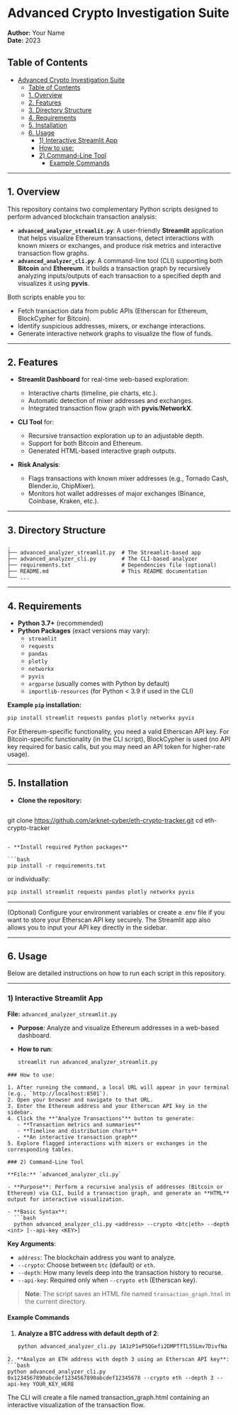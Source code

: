 # Advanced Crypto Investigation Suite

**Author:** Your Name  
**Date:** 2023

## Table of Contents

- [Advanced Crypto Investigation Suite](#advanced-crypto-investigation-suite)
  - [Table of Contents](#table-of-contents)
  - [1. Overview](#1-overview)
  - [2. Features](#2-features)
  - [3. Directory Structure](#3-directory-structure)
  - [4. Requirements](#4-requirements)
  - [5. Installation](#5-installation)
  - [6. Usage](#6-usage)
    - [1) Interactive Streamlit App](#1-interactive-streamlit-app)
    - [How to use:](#how-to-use)
    - [2) Command-Line Tool](#2-command-line-tool)
      - [Example Commands](#example-commands)

---

## 1. Overview

This repository contains two complementary Python scripts designed to perform advanced blockchain transaction analysis:

- **`advanced_analyzer_streamlit.py`**: A user-friendly **Streamlit** application that helps visualize Ethereum transactions, detect interactions with known mixers or exchanges, and produce risk metrics and interactive transaction flow graphs.
- **`advanced_analyzer_cli.py`**: A command-line tool (CLI) supporting both **Bitcoin** and **Ethereum**. It builds a transaction graph by recursively analyzing inputs/outputs of each transaction to a specified depth and visualizes it using **pyvis**.

Both scripts enable you to:

- Fetch transaction data from public APIs (Etherscan for Ethereum, BlockCypher for Bitcoin).
- Identify suspicious addresses, mixers, or exchange interactions.
- Generate interactive network graphs to visualize the flow of funds.

---

## 2. Features

- **Streamlit Dashboard** for real-time web-based exploration:
  - Interactive charts (timeline, pie charts, etc.).
  - Automatic detection of mixer addresses and exchanges.
  - Integrated transaction flow graph with **pyvis**/**NetworkX**.

- **CLI Tool** for:
  - Recursive transaction exploration up to an adjustable depth.
  - Support for both Bitcoin and Ethereum.
  - Generated HTML-based interactive graph outputs.

- **Risk Analysis**:
  - Flags transactions with known mixer addresses (e.g., Tornado Cash, Blender.io, ChipMixer).
  - Monitors hot wallet addresses of major exchanges (Binance, Coinbase, Kraken, etc.).

---

## 3. Directory Structure

```plaintext
.
├── advanced_analyzer_streamlit.py  # The Streamlit-based app
├── advanced_analyzer_cli.py        # The CLI-based analyzer
├── requirements.txt                # Dependencies file (optional)
├── README.md                       # This README documentation
└── ...
```
---

## 4. Requirements

- **Python 3.7+** (recommended)
- **Python Packages** (exact versions may vary):
  - `streamlit`
  - `requests`
  - `pandas`
  - `plotly`
  - `networkx`
  - `pyvis`
  - `argparse` (usually comes with Python by default)
  - `importlib-resources` (for Python < 3.9 if used in the CLI)

**Example `pip` installation:**
```bash
pip install streamlit requests pandas plotly networkx pyvis
```
For Ethereum-specific functionality, you need a valid Etherscan API key.
For Bitcoin-specific functionality (in the CLI script), BlockCypher is used (no API key required for basic calls, but you may need an API token for higher-rate usage).

---

## 5. Installation

- **Clone the repository:**
  
  ```bash
git clone https://github.com/arknet-cyber/eth-crypto-tracker.git
cd eth-crypto-tracker
```

- **Install required Python packages**

```bash
pip install -r requirements.txt
```
 or individually:

```bash
pip install streamlit requests pandas plotly networkx pyvis
```
---
(Optional) Configure your environment variables or create a .env file if you want to store your Etherscan API key securely. The Streamlit app also allows you to input your API key directly in the sidebar.

---
## 6. Usage

Below are detailed instructions on how to run each script in this repository.

---

### 1) Interactive Streamlit App

**File:** `advanced_analyzer_streamlit.py`

- **Purpose**: Analyze and visualize Ethereum addresses in a web-based dashboard.

- **How to run**:
  ```bash
  streamlit run advanced_analyzer_streamlit.py
```
### How to use:

1. After running the command, a local URL will appear in your terminal (e.g., `http://localhost:8501`).
2. Open your browser and navigate to that URL.
3. Enter the Ethereum address and your Etherscan API key in the sidebar.
4. Click the **"Analyze Transactions"** button to generate:
   - **Transaction metrics and summaries**  
   - **Timeline and distribution charts**  
   - **An interactive transaction graph**
5. Explore flagged interactions with mixers or exchanges in the corresponding tables.

### 2) Command-Line Tool

**File:** `advanced_analyzer_cli.py`

- **Purpose**: Perform a recursive analysis of addresses (Bitcoin or Ethereum) via CLI, build a transaction graph, and generate an **HTML** output for interactive visualization.

- **Basic Syntax**:
  ```bash
  python advanced_analyzer_cli.py <address> --crypto <btc|eth> --depth <int> [--api-key <KEY>]
```
**Key Arguments**:

- `address`: The blockchain address you want to analyze.  
- `--crypto`: Choose between `btc` (default) or `eth`.  
- `--depth`: How many levels deep into the transaction history to recurse.  
- `--api-key`: Required only when `--crypto eth` (Etherscan key).

> **Note**: The script saves an HTML file named `transaction_graph.html` in the current directory.

#### Example Commands

1. **Analyze a BTC address with default depth of 2**:
   ```bash
   python advanced_analyzer_cli.py 1A1zP1eP5QGefi2DMPTfTL5SLmv7DivfNa
```
2. **Analyze an ETH address with depth 3 using an Etherscan API key**:
```bash
python advanced_analyzer_cli.py 0x1234567890abcdef1234567890abcdef12345678 --crypto eth --depth 3 --api-key YOUR_KEY_HERE
```
The CLI will create a file named transaction_graph.html containing an interactive visualization of the transaction flow.